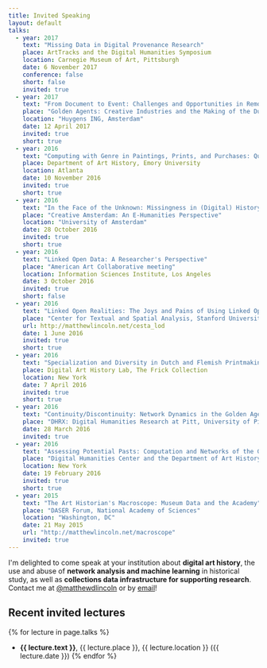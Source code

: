 ```yaml
---
title: Invited Speaking
layout: default
talks:
  - year: 2017
    text: "Missing Data in Digital Provenance Research"
    place: ArtTracks and the Digital Humanities Symposium
    location: Carnegie Museum of Art, Pittsburgh
    date: 6 November 2017
    conference: false
    short: false
    invited: true
  - year: 2017
    text: "From Document to Event: Challenges and Opportunities in Remodeling the Getty Provenance Index"
    place: "Golden Agents: Creative Industries and the Making of the Dutch Golden Age"
    location: "Huygens ING, Amsterdam"
    date: 12 April 2017
    invited: true
    short: true
  - year: 2016
    text: "Computing with Genre in Paintings, Prints, and Purchases: Questions of Category and Measure"
    place: Department of Art History, Emory University
    location: Atlanta
    date: 10 November 2016
    invited: true
    short: true
  - year: 2016
    text: "In the Face of the Unknown: Missingness in (Digital) History"
    place: "Creative Amsterdam: An E-Humanities Perspective"
    location: "University of Amsterdam"
    date: 28 October 2016
    invited: true
    short: true
  - year: 2016
    text: "Linked Open Data: A Researcher's Perspective"
    place: "American Art Collaborative meeting"
    location: Information Sciences Institute, Los Angeles
    date: 3 October 2016
    invited: true
    short: false
  - year: 2016
    text: "Linked Open Realities: The Joys and Pains of Using Linked Open Data for Research"
    place: "Center for Textual and Spatial Analysis, Stanford University"
    url: http://matthewlincoln.net/cesta_lod
    date: 1 June 2016
    invited: true
    short: true
  - year: 2016
    text: "Specialization and Diversity in Dutch and Flemish Printmaking (and Painting!): A Computational Approach"
    place: Digital Art History Lab, The Frick Collection
    location: New York
    date: 7 April 2016
    invited: true
    short: true
  - year: 2016
    text: "Continuity/Discontinuity: Network Dynamics in the Golden Age of Dutch Printmaking"
    place: "DHRX: Digital Humanities Research at Pitt, University of Pittsburgh"
    date: 28 March 2016
    invited: true
  - year: 2016
    text: "Assessing Potential Pasts: Computation and Networks of the Golden Age of Dutch and Flemish Printmaking"
    place: "Digital Humanities Center and the Department of Art History & Archaeology, Columbia University"
    location: New York
    date: 19 February 2016
    invited: true
    short: true
  - year: 2015
    text: "The Art Historian's Macroscope: Museum Data and the Academy"
    place: "DASER Forum, National Academy of Sciences"
    location: "Washington, DC"
    date: 21 May 2015
    url: "http://matthewlincoln.net/macroscope"
    invited: true
---
```


I'm delighted to come speak at your institution about **digital art history**, the use and abuse of **network analysis and machine learning** in historical study, as well as **collections data infrastructure for supporting research**. Contact me at [@matthewdlincoln](https://twitter.com/matthewdlincoln) or by [email](&#109;&#097;&#105;&#108;&#116;&#111;:&#109;&#108;&#105;&#110;&#099;&#111;&#108;&#110;&#064;&#103;&#101;&#116;&#116;&#121;&#046;&#101;&#100;&#117;)!

## Recent invited lectures

{% for lecture in page.talks %}
- **{{ lecture.text }}**, {{ lecture.place }}, {{ lecture.location }} ({{ lecture.date }})
{% endfor %}
